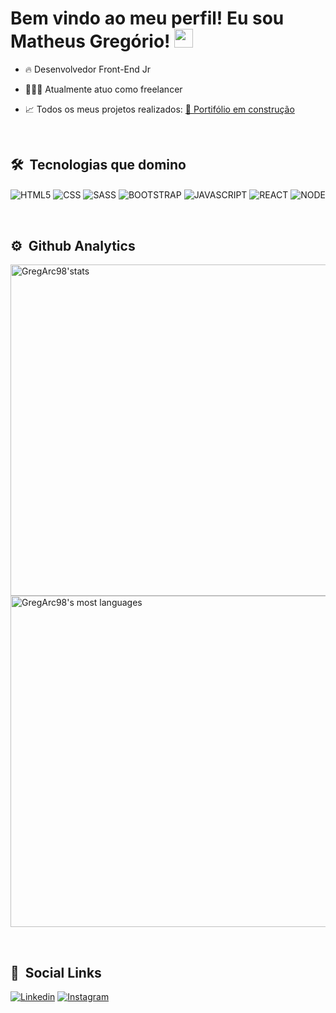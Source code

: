 <h1> Bem vindo ao meu perfil! Eu sou Matheus Gregório! <img src='https://user-images.githubusercontent.com/102739750/164738431-65529989-d504-47fc-98c3-577a0af29049.gif' width='30px'> </h1>
  
  - 🔥 Desenvolvedor Front-End Jr
  
  - 👨🏾‍💻 Atualmente atuo como freelancer
  
  - 📈 Todos os meus projetos realizados: [🚨 Portifólio em construção]()
  
  <br>
  
  ## 🛠️ &nbsp;Tecnologias que domino
<p>  
<img align='center' alt='HTML5' src='https://img.shields.io/badge/HTML5-E34F26?style=for-the-badge&logo=html5&logoColor=white'> 
<img align='center' alt='CSS' src='https://img.shields.io/badge/CSS3-1572B6?style=for-the-badge&logo=css3&logoColor=white'> 
<img align='center' alt='SASS' src='https://img.shields.io/badge/Sass-CC6699?style=for-the-badge&logo=sass&logoColor=white'>
<img align='center' alt='BOOTSTRAP' src='https://img.shields.io/badge/Bootstrap-563D7C?style=for-the-badge&logo=bootstrap&logoColor=white'>
<img align='center' alt='JAVASCRIPT' src='https://img.shields.io/badge/JavaScript-323330?style=for-the-badge&logo=javascript&logoColor=F7DF1E'>
<img align='center' alt='REACT' src='https://img.shields.io/badge/React-20232A?style=for-the-badge&logo=react&logoColor=61DAFB'>
<img align='center' alt='NODE' src='https://img.shields.io/badge/Node.js-43853D?style=for-the-badge&logo=node.js&logoColor=white'>
</p>  
  <br>
  
## ⚙️ &nbsp;Github Analytics

<p align='left'>
  <img width='530em' src="https://github-readme-stats.vercel.app/api?username=GregArc98&show_icons=true&theme=merko" alt="GregArc98'stats">
  
  <img width='530em' src="https://github-readme-stats.vercel.app/api/top-langs/?username=GregArc98&layout=compact&theme=merko" alt="GregArc98's most languages">
</p>

<br>

## 📱 &nbsp;Social Links
[![Linkedin](https://img.shields.io/badge/LinkedIn-0077B5?style=for-the-badge&logo=linkedin&logoColor=white)](https://www.linkedin.com/in/matheus-greg%C3%B3rio-muniz-arcanjo-b49978212/)
[![Instagram](https://img.shields.io/badge/Instagram-E4405F?style=for-the-badge&logo=instagram&logoColor=white)](https://www.instagram.com/matgarc17/)

